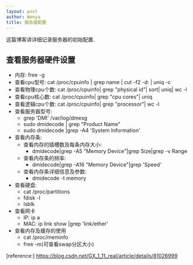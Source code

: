 ```yaml
---
layout: post
author: Wenya
title: 服务器配置
---
```

这篇博客讲详细记录服务器的初始配置. 

## 查看服务器硬件设置
- 内存: free -g
- 查看cpu型号: cat /proc/cpuinfo | grep name | cut -f2 -d: | uniq -c
- 查看物理cpu个数: cat /proc/cpuinfo| grep "physical id"| sort| uniq| wc -l
- 查看cpu核心数: cat /proc/cpuinfo| grep "cpu cores"| uniq
- 查看逻辑cpu个数:  cat /proc/cpuinfo| grep "processor"| wc -l
- 查看服务器型号: 
    - grep 'DMI' /var/log/dmesg
    - sudo dmidecode | grep "Product Name"
    -  sudo dmidecode |grep -A4 'System Information'
- 查看内存条:
  - 查看内存的插槽数及每条内存大小: 
    - dmidecode|grep -A5 "Memory Device"|grep Size|grep -v Range
  - 查看内存条的频率:
    - dmidecode|grep -A16 "Memory Device"|grep 'Speed' 
  - 查看内存条详细信息及参数:
    - dmidecode -t memory  
- 查看硬盘:
  - cat /proc/partitions 
  - fdisk -l
  - lsblk
- 查看网卡
    - IP: ip a
    - MAC: ip link show |grep 'link/ether'
- 查看内存及缓存的使用
  - cat /proc/meminfo
  - free -m(可查看swap分区大小)

[reference:] https://blog.csdn.net/GX_1_11_real/article/details/81026999


